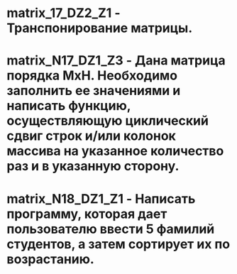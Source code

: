 # matrix_17_DZ2_Z1 - Транспонирование матрицы.
# matrix_N17_DZ1_Z3 - Дана матрица порядка МхН. Необходимо заполнить ее значениями и написать функцию, осуществляющую циклический сдвиг строк и/или колонок массива на указанное количество раз и в указанную сторону.
# matrix_N18_DZ1_Z1 - Написать программу, которая дает пользователю ввести 5 фамилий студентов, а затем сортирует их по возрастанию.
